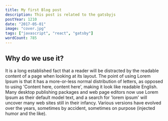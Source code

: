 ```yaml
---
title: My first Blog post
description: This post is related to the gatsbyjs
postYear: 1210
date: "2017-05-01"
image: "cover.jpg"
tags: ["javascript", "react", "gatsby"]
wordCount: 785
---
```


## Why do we use it?

It is a long established fact that a reader will be distracted by the readable content of a page when looking at its layout. The point of using Lorem Ipsum is that it has a more-or-less normal distribution of letters, as opposed to using 'Content here, content here', making it look like readable English. Many desktop publishing packages and web page editors now use Lorem Ipsum as their default model text, and a search for 'lorem ipsum' will uncover many web sites still in their infancy. Various versions have evolved over the years, sometimes by accident, sometimes on purpose (injected humor and the like).
